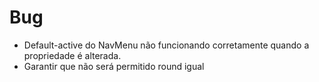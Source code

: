 # Bug

* Default-active do NavMenu não funcionando corretamente quando a propriedade é alterada.
* Garantir que não será permitido round igual